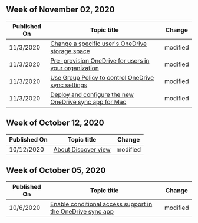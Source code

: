 <!-- This file is generated automatically each week. Changes made to this file will be overwritten.-->



## Week of November 02, 2020


| Published On |Topic title | Change |
|------|------------|--------|
| 11/3/2020 | [Change a specific user's OneDrive storage space](/OneDrive/change-user-storage) | modified |
| 11/3/2020 | [Pre-provision OneDrive for users in your organization](/OneDrive/pre-provision-accounts) | modified |
| 11/3/2020 | [Use Group Policy to control OneDrive sync settings](/OneDrive/use-group-policy) | modified |
| 11/3/2020 | [Deploy and configure the new OneDrive sync app for Mac](/OneDrive/deploy-and-configure-on-macos) | modified |


## Week of October 12, 2020


| Published On |Topic title | Change |
|------|------------|--------|
| 10/12/2020 | [About Discover view](/OneDrive/help-users-use-discover-view) | modified |


## Week of October 05, 2020


| Published On |Topic title | Change |
|------|------------|--------|
| 10/6/2020 | [Enable conditional access support in the OneDrive sync app](/OneDrive/enable-conditional-access) | modified |
